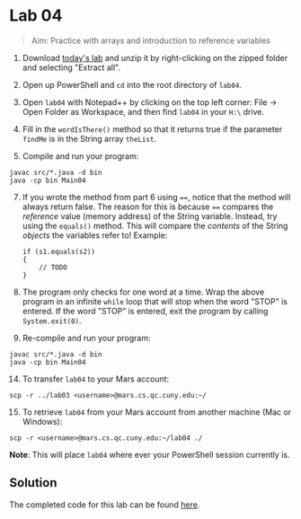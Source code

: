# Lab 04
> Aim: Practice with arrays and introduction to reference variables

1. Download <a href="/Misc/TODO/lab04.zip" download>today's lab</a> and unzip it by right-clicking on the zipped folder and selecting "Extract all".

2. Open up PowerShell and `cd` into the root directory of `lab04`. 

4. Open `lab04` with Notepad++ by clicking on the top left corner: File -> Open Folder as Workspace, and then find `lab04` in your `H:\` drive.

5. Fill in the `wordIsThere()` method so that it returns true if the parameter `findMe` is in the String array `theList`.

6. Compile and run your program:
```
javac src/*.java -d bin
java -cp bin Main04
```

7. If you wrote the method from part 6 using `==`, notice that the method will always return false. The reason for this is because `==` compares the *reference* value (memory address) of the String variable. Instead, try using the `equals()` method. This will compare the *contents* of the String *objects* the variables refer to! Example:

    ```
    if (s1.equals(s2))
    {
        // TODO
    }
    ```

8. The program only checks for one word at a time. Wrap the above program in an infinite `while` loop that will stop when the word "STOP" is entered. If the word "STOP" is entered, exit the program by calling `System.exit(0)`.

9. Re-compile and run your program:
```
javac src/*.java -d bin
java -cp bin Main04
```

14. To transfer `lab04` to your Mars account:
```
scp -r ../lab03 <username>@mars.cs.qc.cuny.edu:~/
```

15. To retrieve `lab04` from your Mars account from another machine (Mac or Windows):
```
scp -r <username>@mars.cs.qc.cuny.edu:~/lab04 ./
```

**Note**: This will place `lab04` where ever your PowerShell session currently is. 

## Solution
The completed code for this lab can be found <a href="/Misc/Solutions/Main04.java" target="_blank">here</a>.